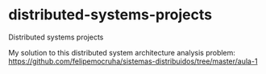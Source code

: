# distributed-systems-projects
Distributed systems projects

My solution to this distributed system architecture analysis problem:  
https://github.com/felipemocruha/sistemas-distribuidos/tree/master/aula-1
